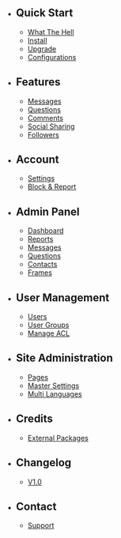 - ## Quick Start
    - [What The Hell](/{{route}}/{{version}}/what-the-hell)
    - [Install](/{{route}}/{{version}}/install)
    - [Upgrade](/{{route}}/{{version}}/upgrade)
    - [Configurations](/{{route}}/{{version}}/configurations)

- ## Features
    - [Messages](/{{route}}/{{version}}/features/messages)
    - [Questions](/{{route}}/{{version}}/features/questions)
    - [Comments](/{{route}}/{{version}}/features/comments)
    - [Social Sharing](/{{route}}/{{version}}/features/social-sharing)
    - [Followers](/{{route}}/{{version}}/features/followers)

- ## Account
    - [Settings](/{{route}}/{{version}}/settings/settings)
    - [Block & Report](/{{route}}/{{version}}/settings/block-report)
    
- ## Admin Panel
    - [Dashboard](/{{route}}/{{version}}/admin/dashboard)
    - [Reports](/{{route}}/{{version}}/admin/reports)
    - [Messages](/{{route}}/{{version}}/admin/messages)
    - [Questions](/{{route}}/{{version}}/admin/questions)
    - [Contacts](/{{route}}/{{version}}/admin/contacts)
    - [Frames](/{{route}}/{{version}}/admin/frames)
    
- ## User Management
    - [Users](/{{route}}/{{version}}/admin/users)
    - [User Groups](/{{route}}/{{version}}/admin/user-groups)
    - [Manage ACL](/{{route}}/{{version}}/admin/manage-acl)
    
- ## Site Administration
    - [Pages](/{{route}}/{{version}}/admin/pages)
    - [Master Settings](/{{route}}/{{version}}/admin/master-settings)
    - [Multi Languages](/{{route}}/{{version}}/admin/multi-languages)

- ## Credits
    - [External Packages](/{{route}}/{{version}}/credits/external-packages)
    
- ## Changelog
    - [V1.0](/{{route}}/{{version}}/changelog/V1.0)

- ## Contact
    - [Support](/{{route}}/{{version}}/contact/support)